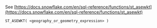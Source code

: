 See [https://docs.snowflake.com/en/sql-reference/functions/st_asewkt](https://docs.snowflake.com/en/sql-reference/functions/st_asewkt)
```
ST_ASEWKT( <geography_or_geometry_expression> )
```

